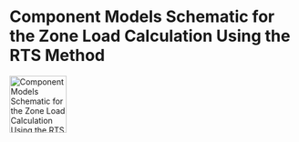 # Component Models Schematic for the Zone Load Calculation Using the RTS Method
<img src="MultizoneVAV/blob/master/MultizoneVAV%200.1.0/Resources/Images/LoadCalculation/RTSZoneLoad.png" alt="Component Models Schematic for the Zone Load Calculation Using the RTS Method" width="100">
